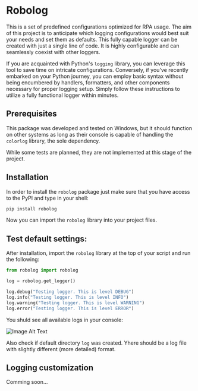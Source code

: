 # Robolog
This is a set of predefined configurations optimized for RPA usage. The aim of this project is to anticipate which logging configurations would best suit your needs and set them as defaults. This fully capable logger can be created with just a single line of code. It is highly configurable and can seamlessly coexist with other loggers.

If you are acquainted with Python's `logging` library, you can leverage this tool to save time on intricate configurations. Conversely, if you've recently embarked on your Python journey, you can employ basic syntax without being encumbered by handlers, formatters, and other components necessary for proper logging setup. Simply follow these instructions to utilize a fully functional logger within minutes.

## Prerequisites
This package was developed and tested on Windows, but it should function on other systems as long as their console is capable of handling the `colorlog` library, the sole dependency.

While some tests are planned, they are not implemented at this stage of the project.



## Installation

In order to install the `robolog` package just make sure that you have access to the PyPI and type in your shell: 

```powershell
pip install robolog 
```

Now you can import the `robolog` library into your project files.

## Test default settings:
After installation, import the `robolog` library at the top of your script and run the following:

```python
from robolog import robolog

log = robolog.get_logger()

log.debug("Testing logger. This is level DEBUG")
log.info("Testing logger. This is level INFO")
log.warning("Testing logger. This is level WARNING")
log.error("Testing logger. This is level ERROR")
```

You shuld see all available logs in your console:

![Image Alt Text](robolog/img/md01.png)

Also check if default directory `log` was created. Yhere should be a log file with slightly different (more detailed) format.

## Logging customization

Comming soon...